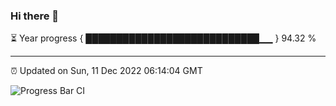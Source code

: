 ### Hi there 👋

⏳ Year progress { ████████████████████████████▁▁ } 94.32 %

---

⏰ Updated on Sun, 11 Dec 2022 06:14:04 GMT

![Progress Bar CI](https://github.com/liununu/liununu/workflows/Progress%20Bar%20CI/badge.svg)
